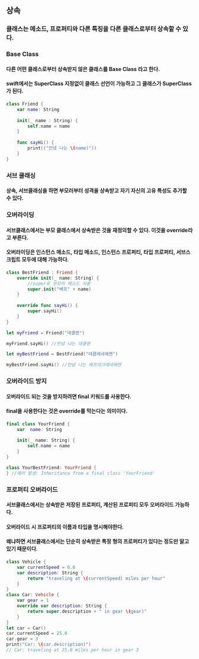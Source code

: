 ## 상속
### 클래스는 메소드, 프로퍼티와 다른 특징을 다른 클래스로부터 상속할 수 있다.


### Base Class
#### 다른 어떤 클래스로부터 상속받지 않은 클래스를 Base Class 라고 한다.
#### swift에서는 SuperClass 지정없이 클래스 선언이 가능하고 그 클래스가 SuperClass가 된다. 

``` swift
class Friend {
    var name: String
    
    init(_ name : String) {
        self.name = name
    }
    
    func sayHi() {
        print(("안녕 나는 \(name)"))
    }
}
```

### 서브 클래싱
#### 상속, 서브클래싱을 하면 부모러부터 성격을 상속받고 자기 자신의 고유 특성도 추가할 수 있다.

### 오버라이딩
#### 서브클래스에서는 부모 클래스에서 상속받은 것을 재정의할 수 있다. 이것을 override라고 부른다.
#### 오버라이딩은 인스턴스 메소드, 타입 메소드, 인스턴스 프로퍼티, 타입 프로퍼티, 서브스크립트 모두에 대해 가능하다.

``` swift
class BestFriend : Friend {
    override init(_ name: String) {
        //super로 부모의 메소드 사용
        super.init("베프" + name)
    }
    
    override func sayHi() {
        super.sayHi()
    }
}

let myFriend = Friend("데클렌")

myFriend.sayHi() //안녕 나는 데클렌

let myBestFriend = BestFriend("데클레네에엔")

myBestFriend.sayHi() //안녕 나는 베프데크레네에엔
```

### 오버라이드 방지
#### 오버라이드 되는 것을 방지하려면 final 키워드를 사용한다.
#### final을 사용한다는 것은 override를 막는다는 의미이다. 

``` swift
final class YourFriend {
    var  name: String
    
    init(_ name: String) {
        self.name = name
    }
}

class YourBestFriend: YourFriend {
} //에러 발생: Inheritance from a final class 'YourFriend'
```

### 프로퍼티 오버라이드
#### 서브클래스에서는 상속받은 저장된 프로퍼티, 계산된 프로퍼티 모두 오버라이드 가능하다.
#### 오버라이드 시 프로퍼티의 이름과 타입을 명시해야한다.
#### 왜냐하면 서브클래스에서는 단순히 상속받은 특정 형의 프로퍼티가 있다는 정도만 알고 있기 때문이다.

``` swift
class Vehicle {
    var currentSpeed = 0.0
    var description: String {
        return "traveling at \(currentSpeed) miles per hour"
    }
}
class Car: Vehicle {
    var gear = 1
    override var description: String {
        return super.description + " in gear \(gear)"
    }
}
let car = Car()
car.currentSpeed = 25.0
car.gear = 3
print("Car: \(car.description)")
// Car: traveling at 25.0 miles per hour in gear 3

```



